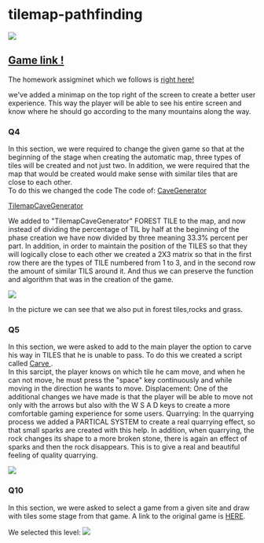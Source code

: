 # tilemap-pathfinding


![](https://i.imgur.com/OZA30lH.gif)   

## [Game link !](https://aviniv.itch.io/tilemap-path-finding)  
The homework assigminet which we follows is [right here!](https://github.com/gamedev-at-ariel/gamedev-5781/blob/master/08-unity-tilemap-algorithms/homework.pdf)

we've added a minimap on the top right of the screen to create a better user experience.
This way the player will be able to see his entire screen and know where he should go according to the many mountains along the way.

### Q4
In this section, we were required to change the given game so that at the beginning of the stage when creating the automatic map, three types of tiles will be created and not just two. In addition, we were required that the map that would be created would make sense with similar tiles that are close to each other.  
To do this we changed the code The code of:
[CaveGenerator](https://github.com/Gamedev-Project/week-8--d-e-j/blob/main/Assets/Scenes/4-generation/4-generation/CaveGenerator.cs)   

[TilemapCaveGenerator](https://github.com/Gamedev-Project/week-8--d-e-j/blob/main/Assets/Scenes/4-generation/4-generation/TilemapCaveGenerator.cs) 

We added to "TilemapCaveGenerator" FOREST TILE to the map, and now instead of dividing the percentage of TIL by half at the beginning of the phase creation we have now divided by three meaning 33.3% percent per part.
In addition, in order to maintain the position of the TILES so that they will logically close to each other we created a 2X3 matrix so that in the first row there are the types of TILE numbered from 1 to 3, and in the second row the amount of similar TILS around it. And thus we can preserve the function and algorithm that was in the creation of the game.

![](https://i.imgur.com/Kc8HvD5.png)   

In the picture we can see that we also put in forest tiles,rocks and grass.


### Q5
In this section, we were asked to add to the main player the option to carve his way in TILES that he is unable to pass.
To do this we created a script called [Carve ](https://github.com/Gamedev-Project/week-8--d-e-j/blob/main/Assets/Scenes/4-generation/4-generation/CaveGenerator.cs) .  
In this sarcipt, the player knows on which tile he cam move, and when he can not move, he must press the "space" key continuously and while moving in the direction he wants to move.
Displacement: One of the additional changes we have made is that the player will be able to move not only with the arrows but also with the W S A D keys to create a more comfortable gaming experience for some users.
Quarrying: In the quarrying process we added a PARTICAL SYSTEM to create a real quarrying effect, so that small sparks are created with this help.
In addition, when quarrying, the rock changes its shape to a more broken stone, there is again an effect of sparks and then the rock disappears. This is to give a real and beautiful feeling of quality quarrying.

![](https://i.imgur.com/QzcLuVo.png)  




### Q10
In this section, we were asked to select a game from a given site and draw with tiles some stage from that game.
A link to the original game is  [HERE]( https://www.myabandonware.com/game/bubble-ghost-ey).  

We selected this level:
![](https://i.imgur.com/dYJdmaI.png)  





 
